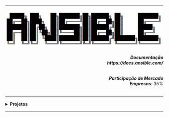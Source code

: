 ----

<div align="Center"> 
<a 
  href="https://github.com/n3ur0cr45h/Ansible/blob/main/Ansible.jpg"> <img src="https://raw.githubusercontent.com/n3ur0cr45h/Ansible/main/Ansible.jpg" alt="Puppet Image">
</a>
</div>

<div align="Right">
<h6>
<strong>Documentação</strong>
<br><strong>https://docs.ansible.com/</strong>
</h6>  
</div>

<div align="Right">
<h6>
<strong>Participação de Mercado</strong>
<br><strong>Empresas</strong>: 35%
</h6>  
</div>


</h6>  
</div>

----

<details>
  <summary><b> Projetos </b></summary>
<div align="Center"> 
<br>

  
|  ID  | Título                    | Descrição                                                                        | 
| ---- | ------------------------- | ---------------------------------------------------------------------------------| 
|  01  | Automação WebServer       | Realizar a Instalação e Configuração do Apache2 com um playbook                  |
|  02  | Gerenciamento Usuário     | Criar Usuários e Inserir em Grupos de Forma Automática com o playbook            |
|  03  | Automação Container       | Provisionar Automaticamente um Container no Host Destino                         |
|  04  | Backup com Ansible        | Criar playbooks de Backup e Recuperação - usando um servidor remoto              |
|  05  | Gestão de Patches         | Automatizar a atualização dos sistemas remotos                                   |
|  06  | Provisionamento MySQL     | Instalar remotamente o MySQL com ansible                                         |
|  07  | Monitoramento Ansible     | Verificar Disco, Memória e uso do CPU com o Ansible                              |
|  08  | Ambiente Kafka            | Provisionar um Ambiente com o Kafka e Pacotes para Aplicações                    |
|  09  | Auditoria de Sistemas     | Automatizar o ElasticSearch, LogStash e FileBeat (ELK - Stack)                   |
|  10  |    |           |


</div> 
</details>

----

